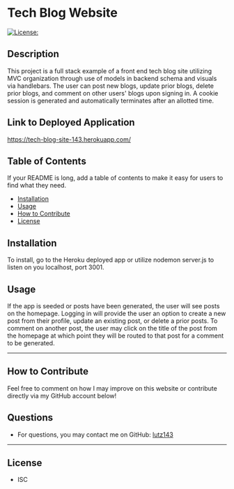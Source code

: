 # Tech Blog Website

[![License: ](https://img.shields.io/badge/License--blue.svg)](https://opensource.org/licenses/isc)

## Description
This project is a full stack example of a front end tech blog site utilizing MVC organization through use of models in backend schema and visuals via handlebars. The user can post new blogs, update prior blogs, delete prior blogs, and comment on other users' blogs upon signing in. A cookie session is generated and automatically terminates after an allotted time.

## Link to Deployed Application
https://tech-blog-site-143.herokuapp.com/

## Table of Contents

If your README is long, add a table of contents to make it easy for users to find what they need.
    
- [Installation](#installation)
- [Usage](#usage)
- [How to Contribute](#how-to-contribute)
- [License](#license)

## Installation
To install, go to the Heroku deployed app or utilize nodemon server.js to listen on you localhost, port 3001.

## Usage
If the app is seeded or posts have been generated, the user will see posts on the homepage. Logging in will provide the user an option to create a new post from their profile, update an existing post, or delete a prior posts. To comment on another post, the user may click on the title of the post from the homepage at which point they will be routed to that post for a comment to be generated.

---

## How to Contribute
Feel free to comment on how I may improve on this website or contribute directly via my GitHub account below!


## Questions
* For questions, you may contact me on GitHub: [lutz143](https://github.com/lutz143)

---

## License
* ISC